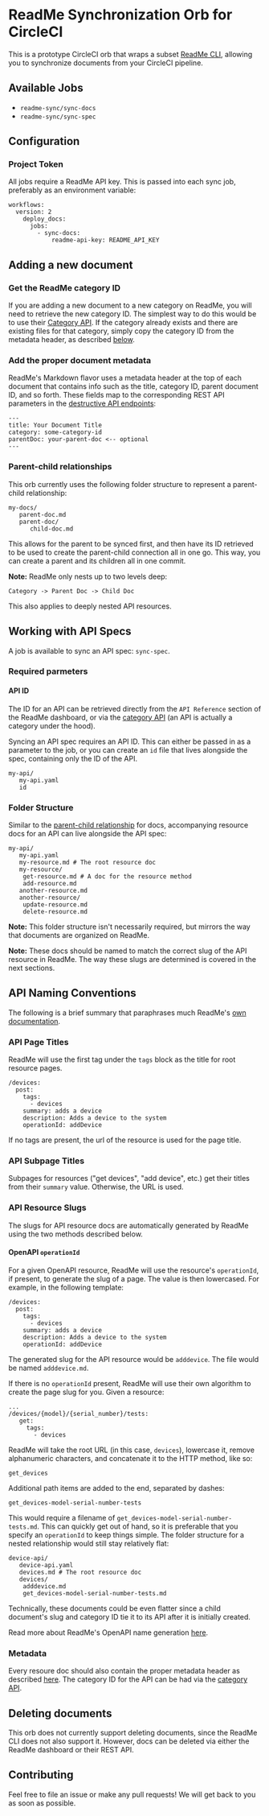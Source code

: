 # ReadMe Synchronization Orb for CircleCI

This is a prototype CircleCI orb that wraps a subset [ReadMe CLI](https://github.com/readmeio/rdme), allowing you to synchronize documents from your CircleCI pipeline.

## Available Jobs

* `readme-sync/sync-docs`
* `readme-sync/sync-spec`

## Configuration

### Project Token

All jobs require a ReadMe API key. This is passed into each sync job, preferably as an environment variable:

```
workflows:
  version: 2
    deploy_docs:
      jobs:
        - sync-docs:
            readme-api-key: README_API_KEY
```

## Adding a new document

### Get the ReadMe category ID

If you are adding a new document to a new category on ReadMe, you will need to retrieve the new category ID. The simplest way to 
do this would be to use their [Category API](https://docs.readme.com/developers/reference/categories). If the category already exists
and there are existing files for that category, simply copy the category ID from the metadata header, as described [below](#add-the-proper-document-metadata).

### Add the proper document metadata

ReadMe's Markdown flavor uses a metadata header at the top of each document that contains info such as the title, category ID,
parent document ID, and so forth. These fields map to the corresponding REST API parameters in the [destructive API endpoints](https://docs.readme.com/developers/reference/docs#updatedoc):


```
---
title: Your Document Title
category: some-category-id
parentDoc: your-parent-doc <-- optional
---
```

### Parent-child relationships

This orb currently uses the following folder structure to represent a parent-child relationship:

```
my-docs/
   parent-doc.md
   parent-doc/
      child-doc.md
```

This allows for the parent to be synced first, and then have its ID retrieved to be used to create the parent-child connection all in one go. This way, you can create a parent and its children all in one commit.

__Note:__ ReadMe only nests up to two levels deep:

```Category -> Parent Doc -> Child Doc```

This also applies to deeply nested API resources.

## Working with API Specs

A job is available to sync an API spec: `sync-spec`.

### Required parmeters

#### API ID

The ID for an API can be retrieved directly from the `API Reference` section of the ReadMe dashboard, or via the [category API](https://docs.readme.com/developers/reference/categories) (an API is actually a category under the hood).

Syncing an API spec requires an API ID. This can either be passed in as a parameter to the job, or you can create
an `id` file that lives alongside the spec, containing only the ID of the API.

```
my-api/
   my-api.yaml
   id
```

### Folder Structure

Similar to the [parent-child relationship](#parent-child-relationships) for docs, accompanying resource docs for an API can live alongside the API spec:

```
my-api/
   my-api.yaml
   my-resource.md # The root resource doc
   my-resource/
    get-resource.md # A doc for the resource method
    add-resource.md
   another-resource.md
   another-resource/
    update-resource.md
    delete-resource.md
```

__Note:__ This folder structure isn't necessarily required, but mirrors the way that documents are organized on ReadMe.

__Note:__ These docs should be named to match the correct slug of the API resource in ReadMe. The way these slugs are determined is covered in the next sections.

## API Naming Conventions

The following is a brief summary that paraphrases much ReadMe's [own documentation](https://docs.readme.com/guides/docs/openapi).

### API Page Titles

ReadMe will use the first tag under the `tags` block as the title for root resource pages.

```
/devices:
  post:
    tags:
      - devices
    summary: adds a device
    description: Adds a device to the system
    operationId: addDevice
```

If no tags are present, the url of the resource is used for the page title.

### API Subpage Titles

Subpages for resources ("get devices", "add device", etc.) get their titles from their `summary` value. Otherwise, the URL is used.

### API Resource Slugs

The slugs for API resource docs are automatically generated by ReadMe using the two methods described below.

#### OpenAPI `operationId`

For a given OpenAPI resource, ReadMe will use the resource's `operationId`, if present, to generate the slug of a page. The value is then lowercased. For example, in the following template:

```
/devices:
  post:
    tags:
      - devices
    summary: adds a device
    description: Adds a device to the system
    operationId: addDevice
```

The generated slug for the API resource would be `adddevice`. The file would be named `adddevice.md`.

If there is no `operationId` present, ReadMe will use their own algorithm to create the page slug for you. Given a resource:

```
...
/devices/{model}/{serial_number}/tests:
   get:
     tags:
       - devices
```

ReadMe will take the root URL (in this case, `devices`), lowercase it, remove alphanumeric characters, and concatenate it to the HTTP method, like so:

```get_devices```

Additional path items are added to the end, separated by dashes:

```get_devices-model-serial-number-tests```

This would require a filename of `get_devices-model-serial-number-tests.md`. This can quickly get out of hand, so it is preferable that you specify an `operationId` to keep things simple. The folder structure for a nested relationship would still stay relatively flat:

```
device-api/
   device-api.yaml
   devices.md # The root resource doc
   devices/
    adddevice.md
    get_devices-model-serial-number-tests.md
```

Technically, these documents could be even flatter since a child document's slug and category ID tie it to its API after it is initially created.

Read more about ReadMe's OpenAPI name generation [here](https://docs.readme.com/guides/docs/openapi-categories-pages-subpages).

### Metadata

Every resoure doc should also contain the proper
metadata header as described [here](#add-the-proper-document-metadata). The category ID for the API can be had via the [category API](https://docs.readme.com/developers/reference/categories).

## Deleting documents

This orb does not currently support deleting documents, since the ReadMe CLI does not also support it. However, docs can be deleted via either the ReadMe dashboard or their REST API.

## Contributing

Feel free to file an issue or make any pull requests! We will get back to you as soon as possible.
